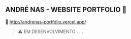 ## ANDRÉ NAS - WEBSITE PORTFOLIO :rocket: 


:link: http://andrenas-portfolio.vercel.app/

> :warning: EM DESENVOLVIMENTO . . . 